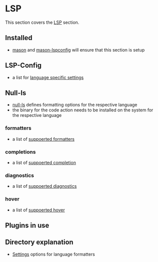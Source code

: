 # LSP

This section covers the [LSP](https://neovim.io/doc/user/lsp.html) section. 

## Installed

- [mason](https://github.com/williamboman/mason.nvim) and [mason-lspconfig](https://github.com/williamboman/mason-lspconfig.nvim) will ensure that this section is setup

## LSP-Config

- a list for [language specific settings](https://github.com/neovim/nvim-lspconfig/blob/master/doc/server_configurations.md)

## Null-ls

- [null-ls](https://github.com/jose-elias-alvarez/null-ls.nvim) defines formatting options for the respective language
- the binary for the code action needs to be installed on the system for the respective language

### formatters

- a list of [suppoerted formatters](https://github.com/jose-elias-alvarez/null-ls.nvim/tree/main/lua/null-ls/builtins/formatting)

### completions

- a list of [suppoerted completion](https://github.com/jose-elias-alvarez/null-ls.nvim/tree/main/lua/null-ls/builtins/completion)

### diagnostics

- a list of [suppoerted diagnostics](https://github.com/jose-elias-alvarez/null-ls.nvim/tree/main/lua/null-ls/builtins/diagnostics)

### hover

- a list of [suppoerted hover](https://github.com/jose-elias-alvarez/null-ls.nvim/tree/main/lua/null-ls/builtins/hover)

## Plugins in use
## Directory explanation

- [Settings](settings) options for language formatters
